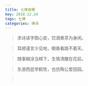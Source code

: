 ```yaml
---
title: 七律自嘲
key: 2018.12.24
tags: 七律
categories: 律诗
---
```


<blockquote class="blockquote-center">求诗读字图心安，饮酒煮茶为身闲。
</blockquote>
<blockquote class="blockquote-center">耳顺谨言少见地，眼昏看路不着天。
</blockquote>
<blockquote class="blockquote-center">随事糊涂当棋下，生情清醒在花前。
</blockquote>
<blockquote class="blockquote-center">东游西逛学鹤性，也仿陶公爱田园。
</blockquote>
<blockquote class="blockquote-center"></br>
</blockquote>
